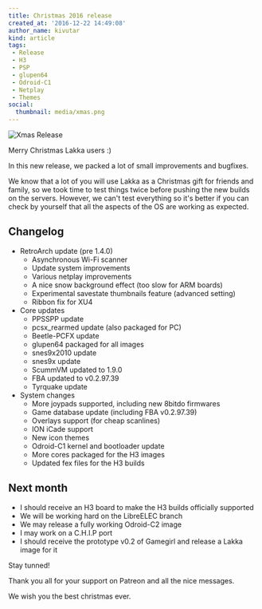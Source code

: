 ```yaml
---
title: Christmas 2016 release
created_at: '2016-12-22 14:49:08'
author_name: kivutar
kind: article
tags:
 - Release
 - H3
 - PSP
 - glupen64
 - Odroid-C1
 - Netplay
 - Themes
social:
  thumbnail: media/xmas.png
---
```


![Xmas Release](media/xmas.png)

Merry Christmas Lakka users :)

In this new release, we packed a lot of small improvements and bugfixes.

We know that a lot of you will use Lakka as a Christmas gift for friends and family, so we took time to test things twice before pushing the new builds on the servers. However, we can't test everything so it's better if you can check by yourself that all the aspects of the OS are working as expected.

## Changelog

 * RetroArch update (pre 1.4.0)
   * Asynchronous Wi-Fi scanner
   * Update system improvements
   * Various netplay improvements
   * A nice snow background effect (too slow for ARM boards)
   * Experimental savestate thumbnails feature (advanced setting)
   * Ribbon fix for XU4
 * Core updates
   * PPSSPP update
   * pcsx_rearmed update (also packaged for PC)
   * Beetle-PCFX update
   * glupen64 packaged for all images
   * snes9x2010 update
   * snes9x update
   * ScummVM updated to 1.9.0
   * FBA updated to v0.2.97.39
   * Tyrquake update
 * System changes
   * More joypads supported, including new 8bitdo firmwares
   * Game database update (including FBA v0.2.97.39)
   * Overlays support (for cheap scanlines)
   * ION iCade support
   * New icon themes
   * Odroid-C1 kernel and bootloader update
   * More cores packaged for the H3 images
   * Updated fex files for the H3 builds

## Next month

 * I should receive an H3 board to make the H3 builds officially supported
 * We will be working hard on the LibreELEC branch
 * We may release a fully working Odroid-C2 image
 * I may work on a C.H.I.P port
 * I should receive the prototype v0.2 of Gamegirl and release a Lakka image for it

Stay tunned!

Thank you all for your support on Patreon and all the nice messages.

We wish you the best christmas ever.
